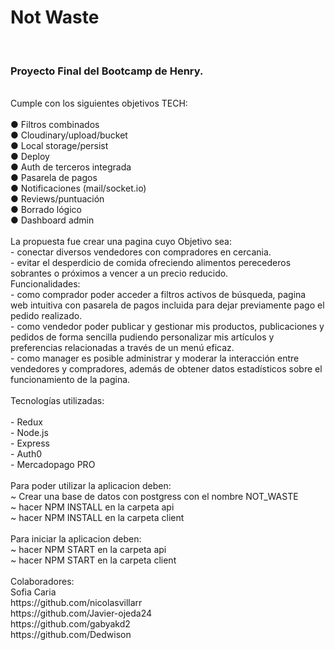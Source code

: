 <h1>Not Waste</h1>
</br>
<h3>Proyecto Final del Bootcamp de Henry.</h3>
</br>
Cumple con los siguientes objetivos TECH:</br>
</br>● Filtros combinados
</br>● Cloudinary/upload/bucket
</br>● Local storage/persist
</br>● Deploy
</br>● Auth de terceros integrada 
</br>● Pasarela de pagos
</br>● Notificaciones (mail/socket.io)
</br>● Reviews/puntuación
</br>● Borrado lógico
</br>● Dashboard admin
</br>
</br>La propuesta fue crear una pagina cuyo Objetivo sea:
</br>- conectar diversos vendedores con compradores en cercania.
</br>- evitar el desperdicio de comida ofreciendo alimentos perecederos sobrantes o próximos a vencer a un precio reducido.
</br>Funcionalidades:
</br>- como comprador poder acceder a filtros activos de búsqueda, pagina web intuitiva con pasarela de pagos incluida para dejar previamente pago el pedido realizado.
</br>- como vendedor poder publicar y gestionar mis productos, publicaciones y pedidos de forma sencilla pudiendo personalizar mis artículos y preferencias relacionadas a través de un menú eficaz.
</br>- como manager es posible administrar y moderar la interacción entre vendedores y compradores, además de obtener datos estadísticos sobre el funcionamiento de la pagina.
</br>
</br>Tecnologías utilizadas:
</br>
</br>- Redux
</br>- Node.js
</br>- Express
</br>- Auth0
</br>- Mercadopago PRO
</br>
</br>Para poder utilizar la aplicacion deben:
</br>~ Crear una base de datos con postgress con el nombre NOT_WASTE
</br>~ hacer NPM INSTALL en la carpeta api
</br>~ hacer NPM INSTALL en la carpeta client
</br>
</br>Para iniciar la aplicacion deben:
</br>~ hacer NPM START en la carpeta api
</br>~ hacer NPM START en la carpeta client
</br>
</br>Colaboradores:
</br><link to="https://github.com/socaria"> Sofia Caria</link>
</br>https://github.com/nicolasvillarr
</br>https://github.com/Javier-ojeda24
</br>https://github.com/gabyakd2
</br>https://github.com/Dedwison
